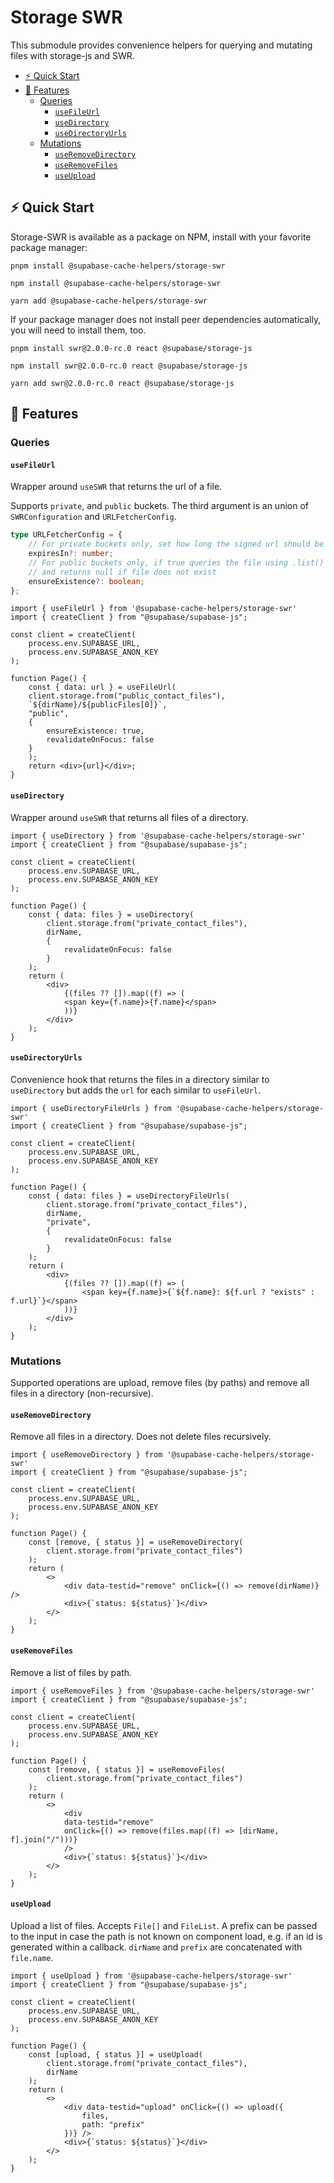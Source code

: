 # Storage SWR

This submodule provides convenience helpers for querying and mutating files with storage-js and SWR. 

- [⚡️ Quick Start](#️-quick-start)
- [📝 Features](#-features)
  - [Queries](#queries)
    - [`useFileUrl`](#usefileurl)
    - [`useDirectory`](#usedirectory)
    - [`useDirectoryUrls`](#usedirectoryurls)
  - [Mutations](#mutations)
    - [`useRemoveDirectory`](#useremovedirectory)
    - [`useRemoveFiles`](#useremovefiles)
    - [`useUpload`](#useupload)

## ⚡️ Quick Start
Storage-SWR is available as a package on NPM, install with your favorite package manager:

```shell
pnpm install @supabase-cache-helpers/storage-swr

npm install @supabase-cache-helpers/storage-swr

yarn add @supabase-cache-helpers/storage-swr
```

If your package manager does not install peer dependencies automatically, you will need to install them, too.

```shell
pnpm install swr@2.0.0-rc.0 react @supabase/storage-js

npm install swr@2.0.0-rc.0 react @supabase/storage-js

yarn add swr@2.0.0-rc.0 react @supabase/storage-js
```


## 📝 Features

### Queries

#### `useFileUrl`
Wrapper around `useSWR` that returns the url of a file.

Supports `private`, and `public` buckets. The third argument is an union of `SWRConfiguration` and `URLFetcherConfig`. 

```ts
type URLFetcherConfig = {
    // For private buckets only, set how long the signed url should be valid
    expiresIn?: number;
    // For public buckets only, if true queries the file using .list() 
    // and returns null if file does not exist
    ensureExistence?: boolean;
};
```

```tsx
import { useFileUrl } from '@supabase-cache-helpers/storage-swr'
import { createClient } from "@supabase/supabase-js";

const client = createClient(
    process.env.SUPABASE_URL,
    process.env.SUPABASE_ANON_KEY
);

function Page() {
    const { data: url } = useFileUrl(
    client.storage.from("public_contact_files"),
    `${dirName}/${publicFiles[0]}`,
    "public",
    {
        ensureExistence: true,
        revalidateOnFocus: false
    }
    );
    return <div>{url}</div>;
}
```

#### `useDirectory`
Wrapper around `useSWR` that returns all files of a directory.


```tsx
import { useDirectory } from '@supabase-cache-helpers/storage-swr'
import { createClient } from "@supabase/supabase-js";

const client = createClient(
    process.env.SUPABASE_URL,
    process.env.SUPABASE_ANON_KEY
);

function Page() {
    const { data: files } = useDirectory(
        client.storage.from("private_contact_files"),
        dirName,
        {
            revalidateOnFocus: false
        }
    );
    return (
        <div>
            {(files ?? []).map((f) => (
            <span key={f.name}>{f.name}</span>
            ))}
        </div>
    );
}
```

#### `useDirectoryUrls`
Convenience hook that returns the files in a directory similar to `useDirectory` but adds the `url` for each similar to `useFileUrl`.

```tsx
import { useDirectoryFileUrls } from '@supabase-cache-helpers/storage-swr'
import { createClient } from "@supabase/supabase-js";

const client = createClient(
    process.env.SUPABASE_URL,
    process.env.SUPABASE_ANON_KEY
);

function Page() {
    const { data: files } = useDirectoryFileUrls(
        client.storage.from("private_contact_files"),
        dirName,
        "private",
        {
            revalidateOnFocus: false
        }
    );
    return (
        <div>
            {(files ?? []).map((f) => (
                <span key={f.name}>{`${f.name}: ${f.url ? "exists" : f.url}`}</span>
            ))}
        </div>
    );
}
```


### Mutations
Supported operations are upload, remove files (by paths) and remove all files in a directory (non-recursive).

#### `useRemoveDirectory`
Remove all files in a directory. Does not delete files recursively.

```tsx
import { useRemoveDirectory } from '@supabase-cache-helpers/storage-swr'
import { createClient } from "@supabase/supabase-js";

const client = createClient(
    process.env.SUPABASE_URL,
    process.env.SUPABASE_ANON_KEY
);

function Page() {
    const [remove, { status }] = useRemoveDirectory(
        client.storage.from("private_contact_files")
    );
    return (
        <>
            <div data-testid="remove" onClick={() => remove(dirName)} />
            <div>{`status: ${status}`}</div>
        </>
    );
}
```
#### `useRemoveFiles`
Remove a list of files by path.

```tsx
import { useRemoveFiles } from '@supabase-cache-helpers/storage-swr'
import { createClient } from "@supabase/supabase-js";

const client = createClient(
    process.env.SUPABASE_URL,
    process.env.SUPABASE_ANON_KEY
);

function Page() {
    const [remove, { status }] = useRemoveFiles(
        client.storage.from("private_contact_files")
    );
    return (
        <>
            <div
            data-testid="remove"
            onClick={() => remove(files.map((f) => [dirName, f].join("/")))}
            />
            <div>{`status: ${status}`}</div>
        </>
    );
}
```

#### `useUpload`
Upload a list of files. Accepts `File[]` and `FileList`. A prefix can be passed to the input in case the path is not known on component load, e.g. if an id is generated within a callback. `dirName` and `prefix` are concatenated with `file.name`.

```tsx
import { useUpload } from '@supabase-cache-helpers/storage-swr'
import { createClient } from "@supabase/supabase-js";

const client = createClient(
    process.env.SUPABASE_URL,
    process.env.SUPABASE_ANON_KEY
);

function Page() {
    const [upload, { status }] = useUpload(
        client.storage.from("private_contact_files"),
        dirName
    );
    return (
        <>
            <div data-testid="upload" onClick={() => upload({ 
                files, 
                path: "prefix" 
            })} />
            <div>{`status: ${status}`}</div>
        </>
    );
}
```